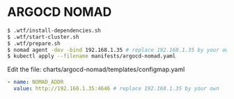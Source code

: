 # ARGOCD NOMAD

```sh
$ .wtf/install-dependencies.sh
$ .wtf/start-cluster.sh
$ .wtf/prepare.sh
$ nomad agent -dev -bind 192.168.1.35 # replace 192.168.1.35 by your own
$ kubectl apply --filename manifests/argocd-nomad.yaml
```

Edit the file: charts/argocd-nomad/templates/configmap.yaml
```yaml
- name: NOMAD_ADDR
  value: http://192.168.1.35:4646 # replace 192.168.1.35 by your own
```